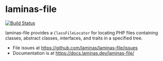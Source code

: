 # laminas-file

[![Build Status](https://github.com/laminas/laminas-file/workflows/Continuous%20Integration/badge.svg)](https://github.com/laminas/laminas-file/actions?query=workflow%3A"Continuous+Integration")

laminas-file provides a `ClassFileLocator` for locating PHP files containing
classes, abstract classes, interfaces, and traits in a specified tree.

- File issues at https://github.com/laminas/laminas-file/issues
- Documentation is at https://docs.laminas.dev/laminas-file/
